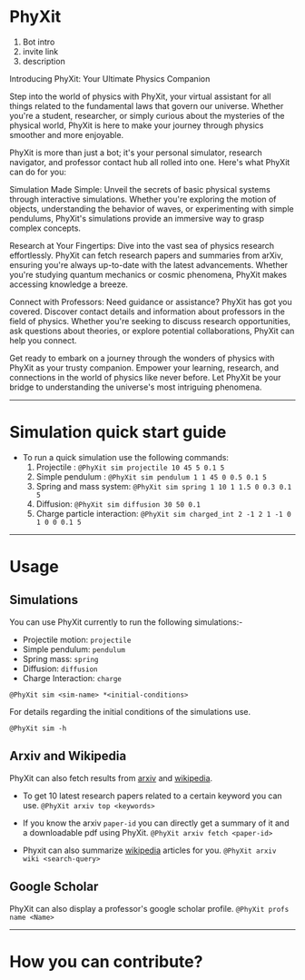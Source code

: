 # PhyXit
1) Bot intro 
2) invite link
3) description

Introducing PhyXit: Your Ultimate Physics Companion

Step into the world of physics with PhyXit, your virtual assistant for all things related to the fundamental laws that govern our universe. Whether you're a student, researcher, or simply curious about the mysteries of the physical world, PhyXit is here to make your journey through physics smoother and more enjoyable.

PhyXit is more than just a bot; it's your personal simulator, research navigator, and professor contact hub all rolled into one. Here's what PhyXit can do for you:

Simulation Made Simple: Unveil the secrets of basic physical systems through interactive simulations. Whether you're exploring the motion of objects, understanding the behavior of waves, or experimenting with simple pendulums, PhyXit's simulations provide an immersive way to grasp complex concepts.

Research at Your Fingertips: Dive into the vast sea of physics research effortlessly. PhyXit can fetch research papers and summaries from arXiv, ensuring you're always up-to-date with the latest advancements. Whether you're studying quantum mechanics or cosmic phenomena, PhyXit makes accessing knowledge a breeze.

Connect with Professors: Need guidance or assistance? PhyXit has got you covered. Discover contact details and information about professors in the field of physics. Whether you're seeking to discuss research opportunities, ask questions about theories, or explore potential collaborations, PhyXit can help you connect.

Get ready to embark on a journey through the wonders of physics with PhyXit as your trusty companion. Empower your learning, research, and connections in the world of physics like never before. Let PhyXit be your bridge to understanding the universe's most intriguing phenomena.

---

# Simulation quick start guide

* To run a quick simulation use the following commands:
    1) Projectile : `@PhyXit sim projectile 10 45 5 0.1 5` 
    2) Simple pendulum : `@PhyXit sim pendulum 1 1 45 0 0.5 0.1 5`
    3) Spring and mass system: `@PhyXit sim spring 1 10 1 1.5 0 0.3 0.1 5`
    4) Diffusion: `@PhyXit sim diffusion 30 50 0.1`
    5) Charge particle interaction: `@PhyXit sim charged_int 2 -1 2 1 -1 0 1 0 0 0.1 5`

---
# Usage

## Simulations

You can use PhyXit currently to run the following simulations:-
*   Projectile motion: `projectile`
*   Simple pendulum: `pendulum`
*   Spring mass: `spring`
*   Diffusion: `diffusion`
*   Charge Interaction: `charge`

`@PhyXit sim <sim-name> *<initial-conditions>`

For details regarding the initial conditions of the simulations use.

`@PhyXit sim -h`

## Arxiv and Wikipedia

PhyXit can also fetch results from [arxiv](https://arxiv.org/) and [wikipedia](https://www.wikipedia.org/).

* To get 10 latest research papers related to a certain keyword you can use.
`@PhyXit arxiv top <keywords>`

* If you know the arxiv `paper-id` you can directly get a summary of it and a downloadable pdf using PhyXit.
`@PhyXit arxiv fetch <paper-id>`

* Phyxit can also summarize [wikipedia](https://www.wikipedia.org/) articles for you.
`@PhyXit arxiv wiki <search-query>`

## Google Scholar

PhyXit can also display a professor's google scholar profile.
`@PhyXit profs name <Name>`

---
# How you can contribute?


